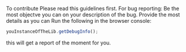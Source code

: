 To contribute Please read this guidelines first. For bug reporting: Be the most objectve you can on your description of the bug. Provide the most details as you can Run the following in the browser console: 
```javascript 
youInstanceOfTheLib.getDebugInfo();
```
this will get a report of the moment for you.